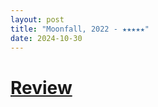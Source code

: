 ```yaml
---
layout: post
title: "Moonfall, 2022 - ★★★★★"
date: 2024-10-30
---
```


# [Review](https://letterboxd.com/pavlesap/film/moonfall/)

